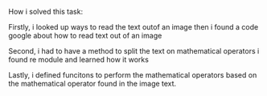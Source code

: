 How i solved this task:

Firstly, i looked up ways to read the text outof an image
then i found a code google about how to read text out of an image

Second, i had to have a method to split the text on mathematical operators
i found re module and learned how it works

Lastly, i defined funcitons to perform the mathematical operators based on the mathematical operator found in the image text.
